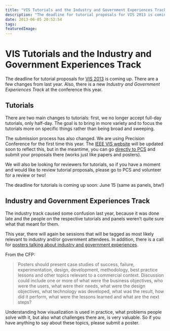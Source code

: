 ```yaml
---
title: "VIS Tutorials and the Industry and Government Experiences Track"
description: "The deadline for tutorial proposals for VIS 2013 is coming up. There are a few changes from last year. Also, there is a new Industry and Government Experiences Track at the conference this year."
date: 2013-06-05 20:52:54
tags: 
featuredImage: 
---
```


# VIS Tutorials and the Industry and Government Experiences Track

The deadline for tutorial proposals for <a href="http://ieeevis.org">VIS 2013</a> is coming up. There are a few changes from last year. Also, there is a new <em>Industry and Government Experiences Track</em> at the conference this year.

## Tutorials

There are two main changes to tutorials: first, we no longer accept full-day tutorials, only half-day. The goal is to bring in more variety and to focus the tutorials more on specific things rather than being broad and sweeping.

The submission process has also changed. We are using Precision Conference for the first time this year. The <a href="http://ieeevis.org/year/2013/info/call-participation/tutorials">IEEE VIS website</a> will be updated soon to reflect this, but in the meantime, you can go <a href="https://precisionconference.com/~vgtc/">directly to PCS</a> and submit your proposals there (works just like papers and posters).

We will also be looking for reviewers for tutorials, so if you have a moment and would like to review tutorial proposals, please go to PCS and volunteer for a review or two!

The deadline for tutorials is coming up soon: June 15 (same as panels, btw!)

## Industry and Government Experiences Track

The industry track caused some confusion last year, because it was done late and the people on the respective tutorials and panels weren’t quite sure what that meant for them.

This year, there will again be sessions that will be tagged as most likely relevant to industry and/or government attendees. In addition, there is a call for <a href="http://ieeevis.org/year/2013/info/call-participation/industry-and-government-track">posters talking about industry and government experiences</a>.

From the CFP:

>	Posters should present case studies of success, failure, experimentation, design, development, methodology, best practice lessons and other topics relevant to a commercial context. Discussion could include one or more of what were the business objectives, who were the users, what were their needs, what were the design objectives, what technology was developed, what was the result, how did it perform, what were the lessons learned and what are the next steps?

Understanding how visualization is used in practice, what problems people solve with it, but also what challenges there are, is very valuable. So if you have anything to say about these topics, please submit a poster.


<PostedBy />



